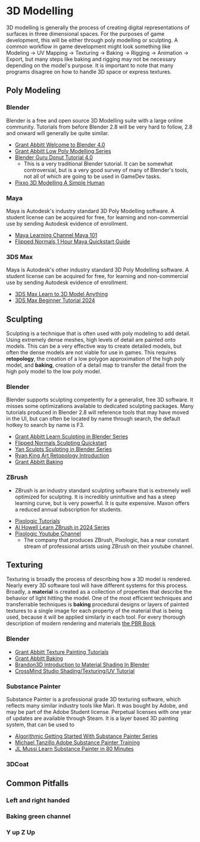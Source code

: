 # 3D Modelling

3D modelling is generally the process of creating digital representations of surfaces in three dimensional spaces. For the purposes of game development, this will be either through poly modelling or sculpting.
A common workflow in game development might look something like Modeling -> UV Mapping -> Texturing -> Baking -> Rigging -> Animation -> Export, but many steps like baking and rigging may not be necessary depending on the model's purpose.
It is important to note that many programs disagree on how to handle 3D space or express textures.

## Poly Modeling
### Blender 
Blender is a free and open source 3D Modelling suite with a large online community. Tutorials from before Blender 2.8 will be very hard to follow, 2.8 and onward will generally be quite similar.
- [Grant Abbitt Welcome to Blender 4.0](https://www.youtube.com/watch?v=lLqep5Q4MiI)
- [Grant Abbitt Low Poly Modelling Series](https://www.youtube.com/playlist?list=PLn3ukorJv4vsPy9J9x4--pat6jaPqNm11)
- [Blender Guru Donut Tutorial 4.0](https://www.youtube.com/playlist?list=PLjEaoINr3zgEPv5y--4MKpciLaoQYZB1Z)
  - This is a very traditional Blender tutorial. It can be somewhat controversial, but is a very good survey of many of Blender's tools, not all of which are going to be used in GameDev tasks.
- [Pixxo 3D Modelling A Simple Human](https://www.youtube.com/watch?v=9xAumJRKV6A)
### Maya
Maya is Autodesk's industry standard 3D Poly Modelling software. A student license can be acquired for free, for learning and non-commercial use by sending Autodesk evidence of enrollment.
- [Maya Learning Channel Maya 101](https://www.youtube.com/playlist?list=PLD8E5717592CF5C26)
- [Flipped Normals 1 Hour Maya Quickstart Guide](https://www.youtube.com/watch?v=kYQ98Q5UmNo)
### 3DS Max
Maya is Autodesk's other industry standard 3D Poly Modelling software. A student license can be acquired for free, for learning and non-commercial use by sending Autodesk evidence of enrollment. 
- [3DS Max Learn to 3D Model Anything](https://www.youtube.com/watch?v=q2QGaKCyCBM)
- [3DS Max Beginner Tutorial 2024](https://www.youtube.com/watch?v=gVTkLG5EaLE)
## Sculpting
Sculpting is a technique that is often used with poly modeling to add detail. Using extremely dense meshes, high levels of detail are painted onto models. This can be a very effective way to create detailed models, but often the dense models are not viable for use in games. This requires **retopology**, the creation of a low polygon approximation of the high poly model, and **baking**, creation of a detail map to transfer the detail from the high poly model to the low poly model.
### Blender
  Blender supports sculpting competently for a generalist, free 3D software. It misses some optimizations available to dedicated sculpting packages. Many tutorials produced in Blender 2.8 will reference tools that may have moved in the UI, but can often be located by name through search, the default hotkey to search by name is F3.
- [Grant Abbitt Learn Sculpting in Blender Series](https://www.youtube.com/playlist?list=PLn3ukorJv4vvJM7tvjet4PP-LVjJx13oB)
- [Flipped Normals Sculpting Quickstart](https://www.youtube.com/watch?v=Cmi0KoFtc-4)
- [Yan Sculpts Sculpting in Blender Series](https://www.youtube.com/playlist?list=PLvPwLecDlWRCXSVh0nskG810BAerdz9DW)
- [Ryan King Art Retopology Introduction](https://www.youtube.com/watch?v=1myOZaxtHes)
- [Grant Abbitt Baking](https://www.youtube.com/watch?v=MUTdHgif65g)
### ZBrush
* ZBrush is an industry standard sculpting software that is extremely well optimized for sculpting. It is incredibly unintuitive and has a steep learning curve, but is very powerful. It is quite expensive. Maxon offers a reduced annual subscription for students.
- [Pixologic Tutorials](https://zclassroom.com/zclassroom/workshop/getting-started-with-maxon-zbrush)
- [Al Howell Learn ZBrush in 2024 Series](https://www.youtube.com/playlist?list=PLPczLadouqi-wLOizlZHAOLbfEas5Xc0L)
- [Pixologic Youtube Channel](https://www.youtube.com/@MaxonZBrush)
    - The company that produces ZBrush, Pixologic, has a near constant stream of professional artists using ZBrush on their youtube channel.
## Texturing
Texturing is broadly the process of describing how a 3D model is rendered. Nearly every 3D software tool will have different systems for this process. Broadly, a **material** is created as a collection of properties that describe the behavior of light hitting the model. One of the most efficient techniques and transferrable techniques is **baking** procedural designs or layers of painted textures to a single image for each property of the material that is being used, because it will be applied similarly in each tool. For every thorough description of modern rendering and materials [the PBR Book](https://pbr-book.org/)
### Blender
- [Grant Abbitt Texture Painting Tutorials](https://www.youtube.com/playlist?list=PLn3ukorJv4vtvjZvdiOeoSA5kBohtnDOF)
- [Grant Abbitt Baking](https://www.youtube.com/watch?v=MUTdHgif65g)
- [Brandon3D Introduction to Material Shading In Blender](https://www.youtube.com/watch?v=Wg244y2f9Fw&t=35s)
- [CrossMind Studio Shading/Texturing/UV Tutorial](https://www.youtube.com/watch?v=qsXlL1WXEQA)
### Substance Painter
Substance Painter is a professional grade 3D texturing software, which reflects many similar industry tools like Mari. It was bought by Adobe, and may be part of the Adobe Student license. Perpetual licenses with one year of updates are available through Steam. It is a layer based 3D painting system, that can be used to 
- [Algorithmic Getting Started With Substance Painter Series](https://www.y+outube.com/playlist?list=PLB0wXHrWAmCwnqWfKdGEmbtSKN2EzvLrY)
- [Michael Tanzillo Adobe Substance Painter Training](https://www.youtube.com/playlist?list=PLfAG6wq8HC-9CP7VoTHwGvGWJtcScHLYP)
- [JL Mussi Learn Substance Painter in 80 Minutes](https://www.youtube.com/watch?v=s2MOx1Iteik)
### 3DCoat
## Common Pitfalls
### Left and right handed
### Baking green channel 
### Y up Z Up
